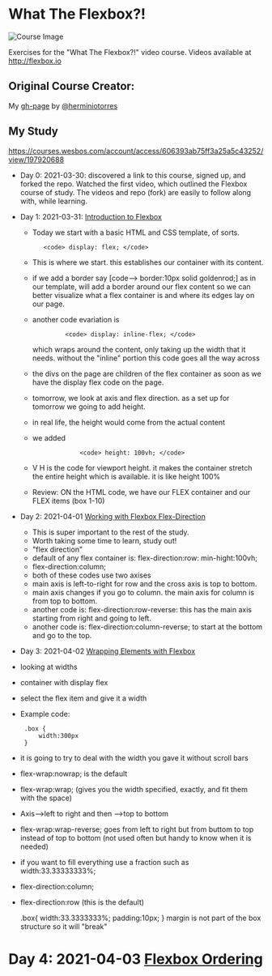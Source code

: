 # What The Flexbox?!

![Course Image](https://flexbox.io/images/WTF/share.png)

Exercises for the "What The Flexbox?!" video course. Videos available at <http://flexbox.io>

##  Original Course Creator:
My [gh-page](https://herminiotorres.github.io/whattheflexbox) by [@herminiotorres](https://twitter.com/herminiotorres)

## My Study 
https://courses.wesbos.com/account/access/606393ab75ff3a25a5c43252/view/197920688

* Day 0: 2021-03-30: discovered a link to this course, signed up, and forked the repo. Watched the first video, which outlined the Flexbox course of study. The videos and repo (fork) are easily to follow along with, while learning. 

* Day 1: 2021-03-31: [Introduction to Flexbox](https://github.com/EO4wellness/What-The-Flexbox/tree/eo4wellness/intro)
   - Today we start with a basic HTML and CSS template, of sorts. 
 
            <code> display: flex; </code>
            
   - This is where we start.  this establishes our container with its content. 
   - if we add a border say [code--> border:10px solid goldenrod;] as in our template, will add a border around our flex content so we can better visualize what a flex container is and where its edges lay on our page. 
   - another code evariation is 

                  <code> display: inline-flex; </code>
     which wraps around the content, only taking up the width that it needs. without the "inline" portion this code goes all the way across 
   - the divs on the page are children of the flex container as soon as we have the display flex code on the page. 
   - tomorrow, we look at axis and flex direction.  as a set up for tomorrow we going to add height.  
   - in real life, the height would come from the actual content 
   - we added 

                      <code> height: 100vh; </code>
   - V H is the code for viewport height.  it makes the container stretch the entire height which is available.  it is like height 100% 
   - Review: ON the HTML code, we have our FLEX container and our FLEX items (box 1-10)
  
* Day 2: 2021-04-01 [Working with Flexbox Flex-Direction](https://github.com/EO4wellness/What-The-Flexbox/tree/master/flex-direction)
  - This is super important to the rest of the study.  
  - Worth taking some time to learn, study out!
  - "flex direction"
  - default of any flex container is:   flex-direction:row: min-hight:100vh;
  - flex-direction:column; 
  - both of these codes use two axises 
  - main axis is left-to-right for row and the cross axis is top to bottom. 
  - main axis changes if you go to column.  the main axis for column is from top to bottom. 
  - another code is:  flex-direction:row-reverse: this has the main axis starting from right and going to left. 
  - another code is: flex-direction:column-reverse; to start at the bottom and go to the top. 

* Day 3: 2021-04-02 [Wrapping Elements with Flexbox]()
 - looking at widths 
 - container with display flex 
 - select the flex item and give it a width 
 - Example code:
      
        .box {
            width:300px
        }
      
 - it is going to try to deal with the width you gave it without scroll bars 
 - flex-wrap:nowrap; is the default 
 - flex-wrap:wrap; (gives you the width specified, exactly, and fit them with the space)
 - Axis-->left to right and then -->top to bottom  
 - flex-wrap:wrap-reverse; goes from left to right but from buttom to top instead of top to bottom (not used often but handy to know when it is needed)
 - if you want to fill everything use a fraction such as width:33.33333333%; 
 - flex-direction:column; 
 - flex-direction:row (this is the default) 

      .box{
        width:33.3333333%;
        padding:10px;
      }
margin is not part of the box structure so it will "break" 

# Day 4: 2021-04-03 [Flexbox Ordering]()
